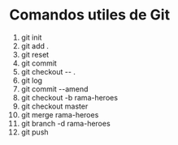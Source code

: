 # Comandos utiles de Git

1. git init
2. git add .
3. git reset
4. git commit
5. git checkout -- .
6. git log
7. git commit --amend
8. git checkout -b rama-heroes
9. git checkout master
10. git merge rama-heroes
11. git branch -d rama-heroes
12. git push
